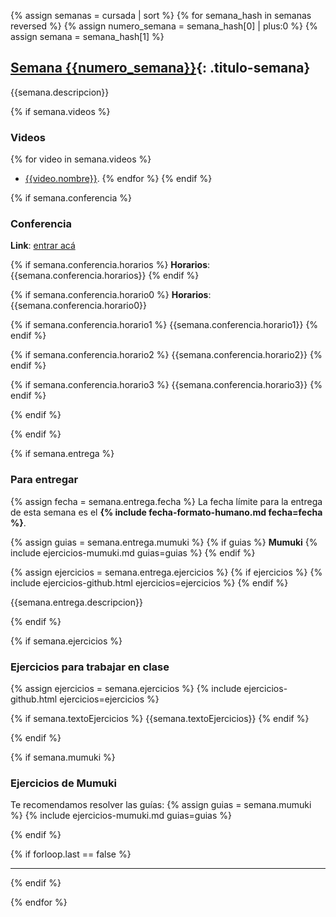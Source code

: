 {% assign semanas = cursada | sort %}
{% for semana_hash in semanas reversed %}
{% assign numero_semana = semana_hash[0] | plus:0 %}
{% assign semana = semana_hash[1] %}

## [Semana {{numero_semana}}](#semana-{{numero_semana}}){: .titulo-semana}
{{semana.descripcion}}

{% if semana.videos %}
### Videos

{% for video in semana.videos %}
* [{{video.nombre}}]({{video.url}}). 
{% endfor %}
{% endif %}

{% if semana.conferencia %}
### Conferencia

**Link**: [entrar acá]({{semana.conferencia.url}})

{% if semana.conferencia.horarios %}
**Horarios**: {{semana.conferencia.horarios}}
{% endif %}

{% if semana.conferencia.horario0 %}
**Horarios**: {{semana.conferencia.horario0}}

{% if semana.conferencia.horario1 %}
{{semana.conferencia.horario1}}
{% endif %}

{% if semana.conferencia.horario2 %}
{{semana.conferencia.horario2}}
{% endif %}

{% if semana.conferencia.horario3 %}
{{semana.conferencia.horario3}}
{% endif %}

{% endif %}

{% endif %}

{% if semana.entrega %}

### Para entregar
{% assign fecha = semana.entrega.fecha %}
La fecha límite para la entrega de esta semana es el <strong>{% include fecha-formato-humano.md fecha=fecha %}</strong>.

{% assign guias = semana.entrega.mumuki %}
{% if guias %}
**Mumuki**
{% include ejercicios-mumuki.md guias=guias %}
{% endif %}

{% assign ejercicios = semana.entrega.ejercicios %}
{% if ejercicios %}
{% include ejercicios-github.html ejercicios=ejercicios %}
{% endif %}



{{semana.entrega.descripcion}}

{% endif %}

{% if semana.ejercicios %}

### Ejercicios para trabajar en clase
{% assign ejercicios = semana.ejercicios %}
{% include ejercicios-github.html ejercicios=ejercicios %}

{% if semana.textoEjercicios %}
{{semana.textoEjercicios}}
{% endif %}

{% endif %}

{% if semana.mumuki %}

### Ejercicios de Mumuki

Te recomendamos resolver las guías:
{% assign guias = semana.mumuki %}
{% include ejercicios-mumuki.md guias=guias %}

{% endif %}

{% if forloop.last == false %}
<hr class="titulo-semana">
{% endif %}

{% endfor %}

